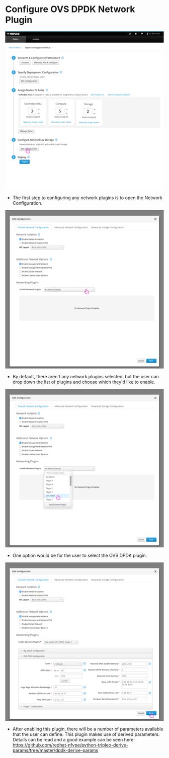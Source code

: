 # Configure OVS DPDK Network Plugin
![deploymentplan](img/DPDK-01-Network-Deployment_Plan.png)
- The first step to configuring any network plugins is to open the Network Configuration.

![editnetworkconfiguration](img/DPDK-02-Network-Edit_Configuration_Modal_Overall.png)
- By default, there aren't any network plugins selected, but the user can drop down the list of plugins and choose which they'd like to enable.

![editnetworkconfiguration2](img/DPDK-03-Network-Edit_Configuration_Modal_Overall2.png)
- One option would be for the user to select the OVS DPDK plugin.

![editnetworkconfiguration3](img/DPDK-04-Network-Edit_Configuration_Modal_Overall3.png)
- After enabling this plugin, there will be a number of parameters available that the user can define. This plugin makes use of derived parameters. Details can be read and a good example can be seen here:
https://github.com/redhat-nfvpe/python-tripleo-derive-params/tree/master/dpdk-derive-params
